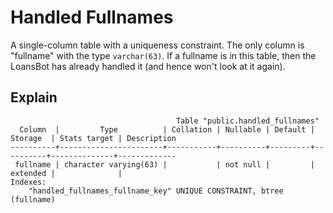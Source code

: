 # Handled Fullnames

A single-column table with a uniqueness constraint. The only column is
"fullname" with the type `varchar(63)`. If a fullname is in this table, then
the LoansBot has already handled it (and hence won't look at it again).

## Explain

```
                                     Table "public.handled_fullnames"
  Column  |         Type          | Collation | Nullable | Default | Storage  | Stats target | Description
----------+-----------------------+-----------+----------+---------+----------+--------------+-------------
 fullname | character varying(63) |           | not null |         | extended |              |
Indexes:
    "handled_fullnames_fullname_key" UNIQUE CONSTRAINT, btree (fullname)
```
